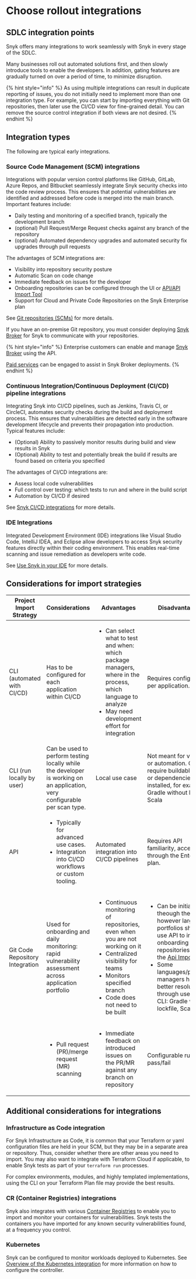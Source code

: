 # Choose rollout integrations

## **SDLC integration points**

Snyk offers many integrations to work seamlessly with Snyk in every stage of the SDLC.&#x20;

Many businesses roll out automated solutions first, and then slowly introduce tools to enable the developers. In addition, gating features are gradually turned on over a period of time, to minimize disruption.

{% hint style="info" %}
As using multiple integrations can result in duplicate reporting of issues, you do not initially need to implement more than one integration type. For example, you can start by importing everything with Git repositories, then later use the CI/CD view for fine-grained detail. You can remove the source control integration if both views are not desired.
{% endhint %}

## Integration types

The following are typical early integrations.

### Source Code Management (SCM) integrations

Integrations with popular version control platforms like GitHub, GitLab, Azure Repos, and Bitbucket seamlessly integrate Snyk security checks into the code review process. This ensures that potential vulnerabilities are identified and addressed before code is merged into the main branch. Important features include:

* Daily testing and monitoring of a specified branch, typically the development branch
* (optional) Pull Request/Merge Request checks against any branch of the repository
* (optional) Automated dependency upgrades and automated security fix upgrades through pull requests

The advantages of SCM integrations are:

* Visibility into repository security posture
* Automatic Scan on code change
* Immediate feedback on issues for the developer
* Onboarding repositories can be configured through the UI or [API/API Import Tool](https://docs.snyk.io/snyk-api-info/other-tools/tool-snyk-api-import)
* Support for Cloud and Private Code Repositories on the Snyk Enterprise plan

See [Git repositories (SCMs)](../../../snyk-scm-ide-and-ci-cd-integrations/git-repositories-scms-integrations-with-snyk/) for more details.

If you have an on-premise Git repository, you must consider deploying [Snyk Broker](https://docs.snyk.io/snyk-admin/snyk-broker) for Snyk to communicate with your repositories.

{% hint style="info" %}
Enterprise customers can enable and manage [Snyk Broker](../../../enterprise-configuration/snyk-broker/) using the API.&#x20;

[Paid services](../../../working-with-snyk/snyk-terms-of-support-and-services-glossary/) can be engaged to assist in Snyk Broker deployments.
{% endhint %}

### Continuous Integration/Continuous Deployment (CI/CD) pipeline integrations

Integrating Snyk into CI/CD pipelines, such as Jenkins, Travis CI, or CircleCI, automates security checks during the build and deployment process. This ensures that vulnerabilities are detected early in the software development lifecycle and prevents their propagation into production. Typical features include:

* (Optional) Ability to passively monitor results during build and view results in Snyk
* (Optional) Ability to test and potentially break the build if results are found based on criteria you specified

The advantages of CI/CD integrations are:

* Assess local code vulnerabilities
* Full control over testing: which tests to run and where in the build script
* Automation by CI/CD if desired

See [Snyk CI/CD integrations](../../../snyk-scm-ide-and-ci-cd-integrations/snyk-ci-cd-integrations/) for more details.

### IDE Integrations

Integrated Development Environment (IDE) integrations like Visual Studio Code, IntelliJ IDEA, and Eclipse allow developers to access Snyk security features directly within their coding environment. This enables real-time scanning and issue remediation as developers write code.&#x20;

See [Use Snyk in your IDE](../../../snyk-scm-ide-and-ci-cd-integrations/use-snyk-in-your-ide/) for more details.

## Considerations for import strategies&#x20;

<table><thead><tr><th width="200">Project Import Strategy</th><th>Considerations</th><th>Advantages</th><th>Disadvantages</th></tr></thead><tbody><tr><td>CLI (automated with CI/CD)</td><td>Has to be configured for each application within CI/CD</td><td><ul><li>Can select what to test and when: which package managers, where in the process, which language to analyze</li><li>May need development effort for integration</li></ul></td><td>Requires configuration per application.</td></tr><tr><td>CLI (run locally by user)</td><td>Can be used to perform testing locally while the developer is working on an application, very configurable per scan type.</td><td>Local use case</td><td>Not meant for visibility or automation. Can require buildable code or dependencies to be installed, for example, Gradle without lockfile, Scala</td></tr><tr><td>API</td><td><ul><li>Typically for advanced use cases.</li><li>Integration into CI/CD workflows or custom tooling. </li></ul></td><td>Automated integration into CI/CD pipelines</td><td>Requires API familiarity, access through the  Enterprise plan.</td></tr><tr><td>Git Code Repository Integration</td><td>Used for onboarding and daily monitoring: rapid vulnerability assessment across application portfolio</td><td><p></p><ul><li>Continuous monitoring of repositories, even when you are not working on it</li><li>Centralized visibility for teams</li><li>Monitors specified branch</li><li>Code does not need to be built</li></ul></td><td><ul><li>Can be initiated theough the UI, however larger portfolios should use API to initiate onboarding of repositories with the <a href="https://docs.snyk.io/snyk-api/other-tools/tool-snyk-api-import">Api Import Tool</a></li><li>Some languages/package managers have better resolution through use of  the CLI: Gradle without lockfile, Scala</li></ul></td></tr><tr><td></td><td><ul><li>Pull request (PR)/merge request (MR)  scanning</li></ul></td><td><ul><li>Immediate feedback on introduced issues on the PR/MR against any branch on repository</li></ul></td><td>Configurable rules for pass/fail</td></tr></tbody></table>

## Additional considerations for integrations

### Infrastructure as Code integration

For Snyk Infrastructure as Code, it is common that your Terraform or yaml configuration files are held in your SCM, but they may be in a separate area or repository. Thus, consider whether there are other areas you need to import. You may also want to integrate with Terraform Cloud if applicable, to enable Snyk tests as part of your `terraform run` processes.

For complex environments, modules, and highly templated implementations, using the CLI on your Terraform Plan file may provide the best results.

### CR (Container Registries) integrations

Snyk also integrates with various [Container Registries](../../../integrate-with-snyk/snyk-container-integrations/) to enable you to import and monitor your containers for vulnerabilities. Snyk tests the containers you have imported for any known security vulnerabilities found, at a frequency you control.

### Kubernetes

Snyk can be configured to monitor workloads deployed to Kubernetes. See [Overview of the Kubernetes integration](../../../scan-with-snyk/snyk-container/integrate-with-kubernetes/overview-of-the-kubernetes-integration/) for more information on how to configure the controller.
